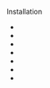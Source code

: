 Installation  
* [](Prerequisites)  
* [](Hardware-Preparation)  
* [](Flashing)  
* [](Initial-Configuration)  
* [](MQTT)  
* [](Upgrading)     
* [](FAQ)  

  
[](Templates)  
[](Modules)  
[](Components)  
[](Commands)  
[](Rules)  
[](Scripting-Language)  
[](Timers)  
[](Buttons-and-Switches)  
[](Peripherals)  
[](Lights)  
[](Status-LED)  
[](TuyaMCU)    
[](Displays)  
[](Blinds-and-Shutters)    
[](supported-devices)  
[](Integrations)   
[](Power-Monitoring-Calibration)     
[](WebUI)     
  
  
[](Cool-Projects)   
[](MQTT-Overview)  
[](PowerOnState-Configuration)  
[](Energy-Saving)  
[](Securing-your-IoT-from-hacking)  
[](For-Developers)    

[](What's-New)  
[](Contributing)  
